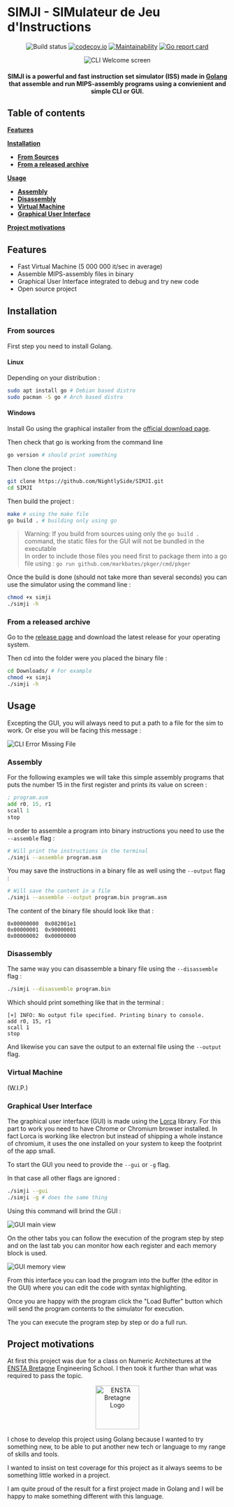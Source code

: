 # SIMJI - **SIM**ulateur de **J**eu d'**I**nstructions

<div align="center">
<img alt="Build status" src="https://github.com/Nightlyside/SIMJI/workflows/Build/badge.svg">
<a href="https://codecov.io/gh/NightlySide/SIMJI"><img src="https://codecov.io/gh/NightlySide/SIMJI/branch/main/graph/badge.svg?token=SRHAZ1FOAY" alt="codecov.io"></a>
<a href="https://codeclimate.com/github/NightlySide/SIMJI/maintainability"><img src="https://api.codeclimate.com/v1/badges/90f6fce0f239c87d4d21/maintainability" alt="Maintainability"></a>
<a href="https://goreportcard.com/report/github.com/Nightlyside/SIMJI"><img alt="Go report card" src="https://goreportcard.com/badge/github.com/Nightlyside/SIMJI"></a>
</div>

<p align="center">
<img src="./docs/cli_help.png" alt="CLI Welcome screen">
</p>

<h4 align="center">SIMJI is a powerful and fast instruction set simulator (ISS) made in <a href="https://github.com/golang/go">Golang</a> that assemble and run MIPS-assembly programs using a convienient and simple CLI or GUI.</h4>

## Table of contents

[**Features**](#features)

[**Installation**](#installation)

-   [**From Sources**](#from-sources)
-   [**From a released archive**](#from-released-archive)

[**Usage**](#usage)

-   [**Assembly**](#assembly)
-   [**Disassembly**](#disassembly)
-   [**Virtual Machine**](#virtual-machine)
-   [**Graphical User Interface**](#graphical-user-interface)

[**Project motivations**](#project-motivations)

## Features

-   Fast Virtual Machine (5 000 000 it/sec in average)
-   Assemble MIPS-assembly files in binary
-   Graphical User Interface integrated to debug and try new code
-   Open source project

## Installation

### From sources

First step you need to install Golang.

#### Linux

Depending on your distribution :

```bash
sudo apt install go # Debian based distro
sudo pacman -S go # Arch based distro
```

#### Windows

Install Go using the graphical installer from the [official download page](https://golang.org/dl/).

Then check that go is working from the command line

```bash
go version # should print something
```

Then clone the project :

```bash
git clone https://github.com/NightlySide/SIMJI.git
cd SIMJI
```

Then build the project :

```bash
make # using the make file
go build . # building only using go
```

> Warning: If you build from sources using only the `go build .` command, the static files for the GUI will not be bundled in the executable  
> In order to include those files you need first to package them into a go file using : `go run github.com/markbates/pkger/cmd/pkger`

Once the build is done (should not take more than several seconds) you can use the simulator using the command line :

```bash
chmod +x simji
./simji -h
```

### From a released archive

Go to the [release page](https://github.com/NightlySide/SIMJI/releases) and download the latest release for your operating system.

Then cd into the folder were you placed the binary file :

```bash
cd Downloads/ # For example
chmod +x simji
./simji -h
```

## Usage

Excepting the GUI, you will always need to put a path to a file for the sim to work. Or else you will be facing this message :

![CLI Error Missing File](./docs/cli_missing_file.png)

### Assembly

For the following examples we will take this simple assembly programs that puts the number 15 in the first register and prints its value on screen :

```asm
; program.asm
add r0, 15, r1
scall 1
stop
```

In order to assemble a program into binary instructions you need to use the `--assemble` flag :

```bash
# Will print the instructions in the terminal
./simji --assemble program.asm
```

You may save the instructions in a binary file as well using the `--output` flag :

```bash
# Will save the content in a file
./simji --assemble --output program.bin program.asm
```

The content of the binary file should look like that :

```
0x00000000	0x082001e1
0x00000001	0x90000001
0x00000002	0x00000000
```

### Disassembly

The same way you can disassemble a binary file using the `--disassemble` flag :

```bash
./simji --disassemble program.bin
```

Which should print something like that in the terminal :

```
[+] INFO: No output file specified. Printing binary to console.
add r0, 15, r1
scall 1
stop
```

And likewise you can save the output to an external file using the `--output` flag.

### Virtual Machine

(W.I.P.)

### Graphical User Interface

The graphical user interface (GUI) is made using the [Lorca](https://github.com/zserge/lorca) library. For this part to work you need to have Chrome or Chromium browser installed. In fact Lorca is working like electron but instead of shipping a whole instance of chromium, it uses the one installed on your system to keep the footprint of the app small.

To start the GUI you need to provide the `--gui` or `-g` flag.

In that case all other flags are ignored :

```bash
./simji --gui
./simji -g # does the same thing
```

Using this command will brind the GUI :

![GUI main view](./docs/graphical_ui.png)

On the other tabs you can follow the execution of the program step by step and on the last tab you can monitor how each register and each memory block is used.

![GUI memory view](./docs/gui_memory.png)

From this interface you can load the program into the buffer (the editor in the GUI) where you can edit the code with syntax highlighting.

Once you are happy with the program click the "Load Buffer" button which will send the program contents to the simulator for execution.

The you can execute the program step by step or do a full run.

## Project motivations

At first this project was due for a class on Numeric Architectures at the [ENSTA Bretagne](https://www.ensta-bretagne.fr/en) Engineering School. I then took it further than what was required to pass the topic.

<div align="center">
    <img alt="ENSTA Bretagne Logo" src="https://www.ensta-bretagne.fr/sites/default/files/2019-10/ENSTABretagne-LogoH-RVB-COULEUR.jpg" height="100">
</div>

I chose to develop this project using Golang because I wanted to try something new, to be able to put another new tech or language to my range of skills and tools.

I wanted to insist on test coverage for this project as it always seems to be something little worked in a project.

I am quite proud of the result for a first project made in Golang and I will be happy to make something different with this language.

